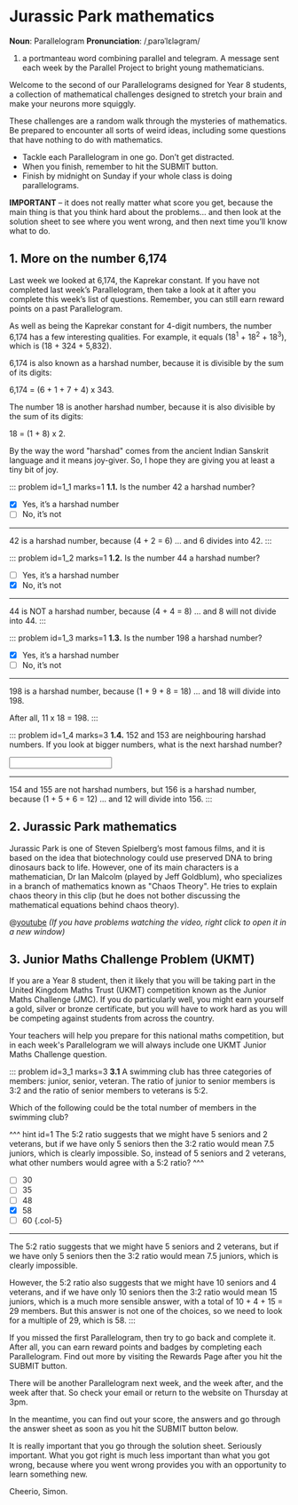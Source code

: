 # Jurassic Park mathematics

<div class="dictionary">

__Noun__: Parallelogram
__Pronunciation__: /ˌparəˈlɛləɡram/

1. a portmanteau word combining parallel and telegram. A message sent each
week by the Parallel Project to bright young mathematicians.

</div>

Welcome to the second of our Parallelograms designed for Year 8 students, a collection of mathematical challenges designed to stretch your brain and make your neurons more squiggly.

These challenges are a random walk through the mysteries of mathematics. Be prepared to encounter all sorts of weird ideas, including some questions that have nothing to do with mathematics.

* Tackle each Parallelogram in one go. Don’t get distracted.
* When you finish, remember to hit the SUBMIT button.
*	Finish by midnight on Sunday if your whole class is doing parallelograms.

__IMPORTANT__ – it does not really matter what score you get, because the main thing is that you think hard about the problems... and then look at the solution sheet to see where you went wrong, and then next time you’ll know what to do.


## 1. More on the number 6,174

Last week we looked at 6,174, the Kaprekar constant. If you have not completed last week’s Parallelogram, then take a look at it after you complete this week’s list of questions. Remember, you can still earn reward points on a past Parallelogram.

As well as being the Kaprekar constant for 4-digit numbers, the number 6,174 has a few interesting qualities. For example, it equals (18<sup>1</sup> + 18<sup>2</sup> + 18<sup>3</sup>), which is (18 + 324 + 5,832).

6,174 is also known as a harshad number, because it is divisible by the sum of its digits:

6,174 = (6 + 1 + 7 + 4) x 343.

The number 18 is another harshad number, because it is also divisible by the sum of its digits:

18 = (1 + 8) x 2.

By the way the word "harshad" comes from the ancient Indian Sanskrit language and it means joy-giver. So, I hope they are giving you at least a tiny bit of joy.

::: problem id=1_1 marks=1
__1.1.__  Is the number 42 a harshad number?

* [x] Yes, it’s a harshad number
* [ ] No, it’s not

---

42 is a harshad number, because (4 + 2 = 6) … and 6 divides into 42.
:::

::: problem id=1_2 marks=1
__1.2.__ Is the number 44 a harshad number?

* [ ] Yes, it’s a harshad number
* [x] No, it’s not

---

44 is NOT a harshad number, because (4 + 4 = 8) … and 8 will not divide into 44.
:::

::: problem id=1_3 marks=1
__1.3.__ Is the number 198 a harshad number?

* [x] Yes, it’s a harshad number
* [ ] No, it’s not

---

198 is a harshad number, because (1 + 9 + 8 = 18) … and 18 will divide into 198.

After all, 11 x 18 = 198.
:::

::: problem id=1_4 marks=3
__1.4.__ 152 and 153 are neighbouring harshad numbers. If you look at bigger numbers, what is the next harshad number?

<input type="text" solution="156"/>  

---

154 and 155 are not harshad numbers, but 156 is a harshad number, because (1 + 5 + 6 = 12) … and 12 will divide into 156.
:::


## 2. Jurassic Park mathematics

Jurassic Park is one of Steven Spielberg’s most famous films, and it is based on the idea that biotechnology could use preserved DNA to bring dinosaurs back to life. However, one of its main characters is a mathematician, Dr Ian Malcolm (played by Jeff Goldblum), who specializes in a branch of mathematics known as "Chaos Theory". He tries to explain chaos theory in this clip (but he does not bother discussing the mathematical equations behind chaos theory).

@[youtube](5cVLUPwrSmU?rel=0) _(If you have problems watching the video, right click to open it in a new window)_


## 3.	Junior Maths Challenge Problem (UKMT)

If you are a Year 8 student, then it likely that you will be taking part in the United Kingdom Maths Trust (UKMT) competition known as the Junior Maths Challenge (JMC). If you do particularly well, you might earn yourself a gold, silver or bronze certificate, but you will have to work hard as you will be competing against students from across the country.

Your teachers will help you prepare for this national maths competition, but in each week's Parallelogram we will always include one UKMT Junior Maths Challenge question.

<!--- 2013 (19) --->
::: problem id=3_1 marks=3
__3.1__ A swimming club has three categories of members: junior, senior, veteran. The ratio of junior to senior members is 3:2 and the ratio of senior members to veterans is 5:2.

Which of the following could be the total number of members in the swimming club?

^^^ hint id=1
The 5:2 ratio suggests that we might have 5 seniors and 2 veterans, but if we have only 5 seniors then the 3:2 ratio would mean 7.5 juniors, which is clearly impossible. So, instead of 5 seniors and 2 veterans, what other numbers would agree with a 5:2 ratio?
^^^

* [ ] 30
* [ ] 35
* [ ] 48
* [x] 58
* [ ] 60
{.col-5}

---
The 5:2 ratio suggests that we might have 5 seniors and 2 veterans, but if we have only 5 seniors then the 3:2 ratio would mean 7.5 juniors, which is clearly impossible.

However, the 5:2 ratio also suggests that we might have 10 seniors and 4 veterans, and if we have only 10 seniors then the 3:2 ratio would mean 15 juniors, which is a much more sensible answer, with a total of 10 + 4 + 15 = 29 members. But this answer is not one of the choices, so we need to look for a multiple of 29, which is 58.
:::


If you missed the first Parallelogram, then try to go back and complete it. After all, you can earn reward points and badges by completing each Parallelogram. Find out more by visiting the Rewards Page after you hit the SUBMIT button.

There will be another Parallelogram next week, and the week after, and the week after that. So check your email or return to the website on Thursday at 3pm.

In the meantime, you can find out your score, the answers and go through the answer sheet as soon as you hit the SUBMIT button below.

It is really important that you go through the solution sheet. Seriously important. What you got right is much less important than what you got wrong, because where you went wrong provides you with an opportunity to learn something new.

Cheerio,
Simon.
